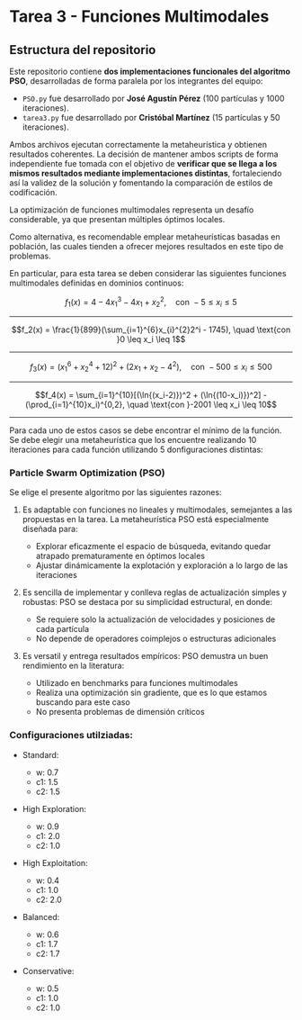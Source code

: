 # Tarea 3 - Funciones Multimodales
## Estructura del repositorio

Este repositorio contiene **dos implementaciones funcionales del algoritmo PSO**, desarrolladas de forma paralela por los integrantes del equipo:

- `PSO.py` fue desarrollado por **José Agustín Pérez** (100 partículas y 1000 iteraciones).
- `tarea3.py` fue desarrollado por **Cristóbal Martínez** (15 partículas y 50 iteraciones).

Ambos archivos ejecutan correctamente la metaheurística y obtienen resultados coherentes. La decisión de mantener ambos scripts de forma independiente fue tomada con el objetivo de **verificar que se llega a los mismos resultados mediante implementaciones distintas**, fortaleciendo así la validez de la solución y fomentando la comparación de estilos de codificación.


La optimización de funciones multimodales representa un desafío considerable, ya que  presentan múltiples óptimos locales. 

Como alternativa, es recomendable emplear metaheurísticas basadas en población, las cuales tienden a ofrecer mejores resultados en este tipo de problemas.  

En particular, para esta tarea se deben considerar las siguientes funciones multimodales definidas en dominios continuos:

$$f_1(x) = 4 - 4x_{1}^{3} - 4x_1 + x_2^{2}, \quad \text{con }-5 \leq x_i \leq 5$$

---

$$f_2(x) = \frac{1}{899}(\sum_{i=1}^{6}x_{i}^{2}2^i - 1745), \quad \text{con }0 \leq x_i \leq 1$$

---

$$f_3(x) = (x_{1}^{6} + x_{2}^{4} + 12)^2 + (2x_1 + x_2 - 4^2), \quad \text{con }-500 \leq x_i \leq 500$$

---

$$f_4(x) = \sum_{i=1}^{10}[(\ln{(x_i-2)})^2 + (\ln{(10-x_i)})^2] - (\prod_{i=1}^{10}x_i)^{0,2}, \quad \text{con }-2001 \leq x_i \leq 10$$

---

Para cada uno de estos casos se debe encontrar el mínimo de la función. Se debe elegir una metaheurística que los encuentre realizando 10 iteraciones para cada función utilizando 5 donfiguraciones distintas:

### Particle Swarm Optimization (PSO)
Se elige el presente algoritmo por las siguientes razones:

1. Es adaptable con funciones no lineales y multimodales, semejantes a las propuestas en la tarea. La metaheurística PSO está especialmente diseñada para:
   - Explorar eficazmente el espacio de búsqueda, evitando quedar atrapado prematuramente en óptimos locales
   - Ajustar dinámicamente la explotación y exploración a lo largo de las iteraciones

2. Es sencilla de implementar y conlleva reglas de actualización simples y robustas: PSO se destaca por su simplicidad estructural, en donde:
   - Se requiere solo la actualización de velocidades y posiciones de cada partícula
   - No depende de operadores coimplejos o estructuras adicionales

3. Es versatil y entrega resultados empíricos: PSO demustra un buen rendimiento en la literatura:
   - Utilizado en benchmarks para funciones multimodales
   - Realiza una optimización sin gradiente, que es lo que estamos buscando para este caso
   - No presenta problemas de dimensión críticos

### Configuraciones utilziadas:
- Standard:
	- w: 0.7
	- c1: 1.5
	- c2: 1.5

- High Exploration: 
	- w: 0.9
	- c1: 2.0
	- c2: 1.0

- High Exploitation:
	- w: 0.4
	- c1: 1.0
	- c2: 2.0

- Balanced:
	- w: 0.6
	- c1: 1.7
	- c2: 1.7

- Conservative:
	- w: 0.5
	- c1: 1.0
	- c2: 1.0


